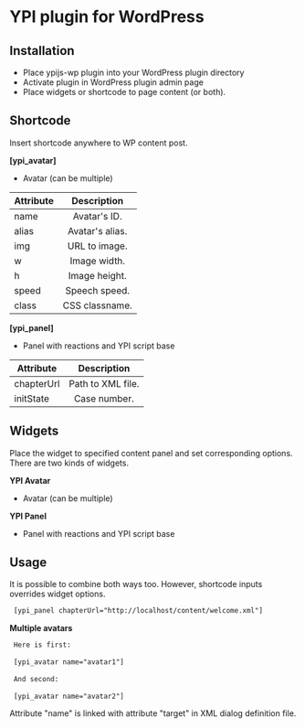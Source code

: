 YPI plugin for WordPress
============

Installation 
-------------------

- Place ypijs-wp plugin into your WordPress plugin directory
- Activate plugin in WordPress plugin admin page
- Place widgets or shortcode to page content (or both). 

Shortcode
-------------------
Insert shortcode anywhere to WP content post.

**[ypi_avatar]**
- Avatar (can be multiple)

| Attribute     | Description      |           
| ------------- |:----------------:|
| name          | Avatar's ID.     |
| alias         | Avatar's alias.  |
| img           | URL to image.    |
| w             | Image width.     |
| h             | Image height.    |
| speed         | Speech speed.    |
| class         | CSS classname.   |

**[ypi_panel]**
- Panel with reactions and YPI script base

| Attribute     | Description      |           
| ------------- |:----------------:|
| chapterUrl    | Path to XML file.|
| initState     | Case number.     |

Widgets
-------------------
Place the widget to specified content panel and set corresponding options. There are two kinds of widgets.

**YPI Avatar**
- Avatar (can be multiple)

**YPI Panel**
- Panel with reactions and YPI script base 

Usage
-------------------
It is possible to combine both ways too. However, shortcode inputs overrides widget options. 

```txt
 [ypi_panel chapterUrl="http://localhost/content/welcome.xml"]
```

**Multiple avatars**

```txt 
 Here is first:
 
 [ypi_avatar name="avatar1"]
 
 And second:
 
 [ypi_avatar name="avatar2"]  
```
 
 Attribute "name" is linked with attribute "target" in XML dialog definition file. 


